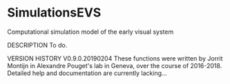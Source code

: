 # SimulationsEVS
Computational simulation model of the early visual system

DESCRIPTION
To do.

VERSION HISTORY
V0.9.0.20190204
These functions were written by Jorrit Montijn in Alexandre Pouget's lab in Geneva, over the course of 2016-2018. Detailed help and documentation are currently lacking...
